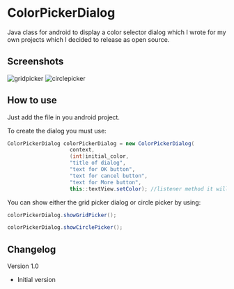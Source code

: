 # ColorPickerDialog
Java class for android to display a color selector dialog which I wrote for my own projects which I decided to release as open source.


## Screenshots
![gridpicker](https://user-images.githubusercontent.com/14188843/129220433-6db38ad0-c48d-4eb6-92b9-2d8ae96a975f.jpg) ![circlepicker](https://user-images.githubusercontent.com/14188843/129220481-3c249246-04b9-480b-88eb-74d476ef0496.jpg)

## How to use
Just add the file in you android project.

To create the dialog you must use:

```java
ColorPickerDialog colorPickerDialog = new ColorPickerDialog(
                    context,
                    (int)initial_color,
                    "title of dialog",
                    "text for OK button",
                    "text for cancel button",
                    "text for More button",
                    this::textView.setColor); //listener method it will pass the selector color as int
```

You can show either the grid picker dialog or circle picker by using:

```java
colorPickerDialog.showGridPicker();

colorPickerDialog.showCirclePicker();
```

## Changelog

Version 1.0
* Initial version
